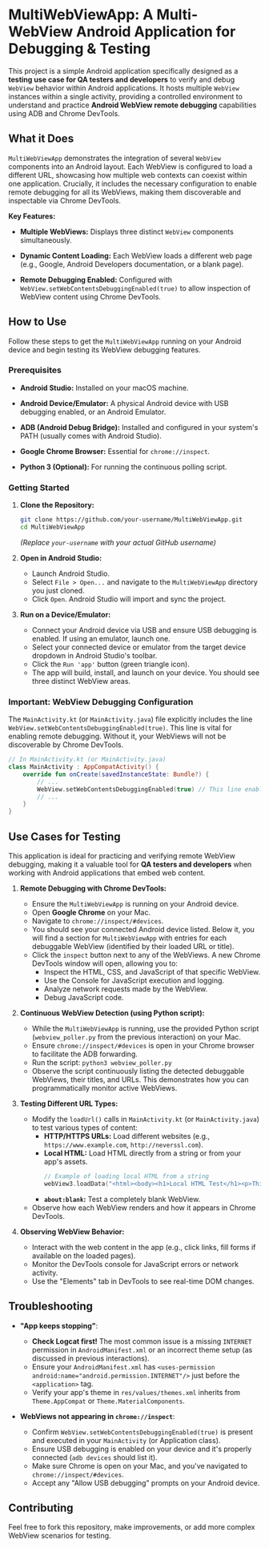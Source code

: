 # MultiWebViewApp: A Multi-WebView Android Application for Debugging & Testing

This project is a simple Android application specifically designed as a **testing use case for QA testers and developers** to verify and debug `WebView` behavior within Android applications. It hosts multiple `WebView` instances within a single activity, providing a controlled environment to understand and practice **Android WebView remote debugging** capabilities using ADB and Chrome DevTools.

## What it Does

`MultiWebViewApp` demonstrates the integration of several `WebView` components into an Android layout. Each WebView is configured to load a different URL, showcasing how multiple web contexts can coexist within one application. Crucially, it includes the necessary configuration to enable remote debugging for all its WebViews, making them discoverable and inspectable via Chrome DevTools.

**Key Features:**

  * **Multiple WebViews:** Displays three distinct `WebView` components simultaneously.

  * **Dynamic Content Loading:** Each WebView loads a different web page (e.g., Google, Android Developers documentation, or a blank page).

  * **Remote Debugging Enabled:** Configured with `WebView.setWebContentsDebuggingEnabled(true)` to allow inspection of WebView content using Chrome DevTools.

## How to Use

Follow these steps to get the `MultiWebViewApp` running on your Android device and begin testing its WebView debugging features.

### Prerequisites

  * **Android Studio:** Installed on your macOS machine.

  * **Android Device/Emulator:** A physical Android device with USB debugging enabled, or an Android Emulator.

  * **ADB (Android Debug Bridge):** Installed and configured in your system's PATH (usually comes with Android Studio).

  * **Google Chrome Browser:** Essential for `chrome://inspect`.

  * **Python 3 (Optional):** For running the continuous polling script.

### Getting Started

1.  **Clone the Repository:**

    ```bash
    git clone https://github.com/your-username/MultiWebViewApp.git
    cd MultiWebViewApp
    ```

    *(Replace `your-username` with your actual GitHub username)*

2.  **Open in Android Studio:**

      * Launch Android Studio.
      * Select `File > Open...` and navigate to the `MultiWebViewApp` directory you just cloned.
      * Click `Open`. Android Studio will import and sync the project.

3.  **Run on a Device/Emulator:**

      * Connect your Android device via USB and ensure USB debugging is enabled. If using an emulator, launch one.
      * Select your connected device or emulator from the target device dropdown in Android Studio's toolbar.
      * Click the `Run 'app'` button (green triangle icon).
      * The app will build, install, and launch on your device. You should see three distinct WebView areas.

### Important: WebView Debugging Configuration

The `MainActivity.kt` (or `MainActivity.java`) file explicitly includes the line `WebView.setWebContentsDebuggingEnabled(true)`. This line is vital for enabling remote debugging. Without it, your WebViews will not be discoverable by Chrome DevTools.

```kotlin
// In MainActivity.kt (or MainActivity.java)
class MainActivity : AppCompatActivity() {
    override fun onCreate(savedInstanceState: Bundle?) {
        // ...
        WebView.setWebContentsDebuggingEnabled(true) // This line enables debugging
        // ...
    }
}
```

## Use Cases for Testing

This application is ideal for practicing and verifying remote WebView debugging, making it a valuable tool for **QA testers and developers** when working with Android applications that embed web content.

1.  **Remote Debugging with Chrome DevTools:**

      * Ensure the `MultiWebViewApp` is running on your Android device.
      * Open **Google Chrome** on your Mac.
      * Navigate to `chrome://inspect/#devices`.
      * You should see your connected Android device listed. Below it, you will find a section for `MultiWebViewApp` with entries for each debuggable WebView (identified by their loaded URL or title).
      * Click the `inspect` button next to any of the WebViews. A new Chrome DevTools window will open, allowing you to:
          * Inspect the HTML, CSS, and JavaScript of that specific WebView.
          * Use the Console for JavaScript execution and logging.
          * Analyze network requests made by the WebView.
          * Debug JavaScript code.

2.  **Continuous WebView Detection (using Python script):**

      * While the `MultiWebViewApp` is running, use the provided Python script (`webview_poller.py` from the previous interaction) on your Mac.
      * Ensure `chrome://inspect/#devices` is open in your Chrome browser to facilitate the ADB forwarding.
      * Run the script: `python3 webview_poller.py`
      * Observe the script continuously listing the detected debuggable WebViews, their titles, and URLs. This demonstrates how you can programmatically monitor active WebViews.

3.  **Testing Different URL Types:**

      * Modify the `loadUrl()` calls in `MainActivity.kt` (or `MainActivity.java`) to test various types of content:
          * **HTTP/HTTPS URLs:** Load different websites (e.g., `https://www.example.com`, `http://neverssl.com`).
          * **Local HTML:** Load HTML directly from a string or from your app's assets.
            ```kotlin
            // Example of loading local HTML from a string
            webView3.loadData("<html><body><h1>Local HTML Test</h1><p>This content is loaded from a string.</p></body></html>", "text/html", "UTF-8")
            ```
          * **`about:blank`:** Test a completely blank WebView.
      * Observe how each WebView renders and how it appears in Chrome DevTools.

4.  **Observing WebView Behavior:**

      * Interact with the web content in the app (e.g., click links, fill forms if available on the loaded pages).
      * Monitor the DevTools console for JavaScript errors or network activity.
      * Use the "Elements" tab in DevTools to see real-time DOM changes.

## Troubleshooting

  * **"App keeps stopping"**:

      * **Check Logcat first\!** The most common issue is a missing `INTERNET` permission in `AndroidManifest.xml` or an incorrect theme setup (as discussed in previous interactions).
      * Ensure your `AndroidManifest.xml` has `<uses-permission android:name="android.permission.INTERNET"/>` just before the `<application>` tag.
      * Verify your app's theme in `res/values/themes.xml` inherits from `Theme.AppCompat` or `Theme.MaterialComponents`.

  * **WebViews not appearing in `chrome://inspect`**:

      * Confirm `WebView.setWebContentsDebuggingEnabled(true)` is present and executed in your `MainActivity` (or Application class).
      * Ensure USB debugging is enabled on your device and it's properly connected (`adb devices` should list it).
      * Make sure Chrome is open on your Mac, and you've navigated to `chrome://inspect/#devices`.
      * Accept any "Allow USB debugging" prompts on your Android device.

## Contributing

Feel free to fork this repository, make improvements, or add more complex WebView scenarios for testing.
